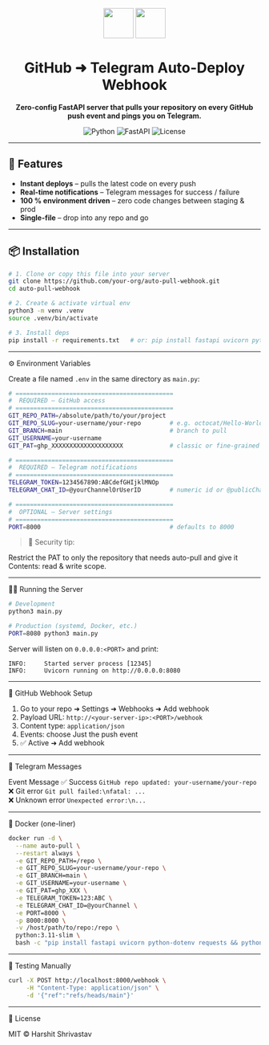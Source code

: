 <p align="center">
  <img src="https://raw.githubusercontent.com/FortAwesome/Font-Awesome/6.x/svgs/brands/github.svg" width="60" />
  <img src="https://raw.githubusercontent.com/FortAwesome/Font-Awesome/6.x/svbrands/telegram.svg" width="60" />
</p>

<h1 align="center">
  GitHub ➜ Telegram Auto-Deploy Webhook
</h1>

<p align="center">
  <strong>Zero-config FastAPI server that pulls your repository on every GitHub push event and pings you on Telegram.</strong>
</p>

<p align="center">
  <img alt="Python" src="https://img.shields.io/badge/python-3.8+-blue.svg"/>
  <img alt="FastAPI" src="https://img.shields.io/badge/FastAPI-0.100+-009688.svg"/>
  <img alt="License" src="https://img.shields.io/badge/license-MIT-green.svg"/>
</p>

---

## 🚀 Features
- **Instant deploys** – pulls the latest code on every push  
- **Real-time notifications** – Telegram messages for success / failure  
- **100 % environment driven** – zero code changes between staging & prod  
- **Single-file** – drop into any repo and go  

---

## 📦 Installation

```bash
# 1. Clone or copy this file into your server
git clone https://github.com/your-org/auto-pull-webhook.git
cd auto-pull-webhook

# 2. Create & activate virtual env
python3 -m venv .venv
source .venv/bin/activate

# 3. Install deps
pip install -r requirements.txt   # or: pip install fastapi uvicorn python-dotenv requests
```

---

⚙️ Environment Variables

Create a file named `.env` in the same directory as `main.py`:

```bash
# ============================================
#  REQUIRED – GitHub access
# ============================================
GIT_REPO_PATH=/absolute/path/to/your/project
GIT_REPO_SLUG=your-username/your-repo        # e.g. octocat/Hello-World
GIT_BRANCH=main                              # branch to pull
GIT_USERNAME=your-username
GIT_PAT=ghp_XXXXXXXXXXXXXXXXXXXX             # classic or fine-grained token

# ============================================
#  REQUIRED – Telegram notifications
# ============================================
TELEGRAM_TOKEN=1234567890:ABCdefGHIjklMNOp
TELEGRAM_CHAT_ID=@yourChannelOrUserID        # numeric id or @publicChannel

# ============================================
#  OPTIONAL – Server settings
# ============================================
PORT=8000                                    # defaults to 8000
```

> 🔐 Security tip:

Restrict the PAT to only the repository that needs auto-pull and give it Contents: read & write scope.

---

🏃‍♂️ Running the Server

```bash
# Development
python3 main.py

# Production (systemd, Docker, etc.)
PORT=8080 python3 main.py
```

Server will listen on `0.0.0.0:<PORT>` and print:

```
INFO:     Started server process [12345]
INFO:     Uvicorn running on http://0.0.0.0:8080
```

---

🔗 GitHub Webhook Setup

1. Go to your repo ➜ Settings ➜ Webhooks ➜ Add webhook  
2. Payload URL: `http://<your-server-ip>:<PORT>/webhook`  
3. Content type: `application/json`  
4. Events: choose Just the push event  
5. ✅ Active ➜ Add webhook

---

📱 Telegram Messages

Event	Message	
✅ Success	`GitHub repo updated: your-username/your-repo`	
❌ Git error	`Git pull failed:\nfatal: ...`	
❌ Unknown error	`Unexpected error:\n...`	

---

🐳 Docker (one-liner)

```bash
docker run -d \
  --name auto-pull \
  --restart always \
  -e GIT_REPO_PATH=/repo \
  -e GIT_REPO_SLUG=your-username/your-repo \
  -e GIT_BRANCH=main \
  -e GIT_USERNAME=your-username \
  -e GIT_PAT=ghp_XXX \
  -e TELEGRAM_TOKEN=123:ABC \
  -e TELEGRAM_CHAT_ID=@yourChannel \
  -e PORT=8000 \
  -p 8000:8000 \
  -v /host/path/to/repo:/repo \
  python:3.11-slim \
  bash -c "pip install fastapi uvicorn python-dotenv requests && python3 -u /repo/main.py"
```

---

🧪 Testing Manually

```bash
curl -X POST http://localhost:8000/webhook \
     -H "Content-Type: application/json" \
     -d '{"ref":"refs/heads/main"}'
```

---

📄 License

MIT © Harshit Shrivastav
